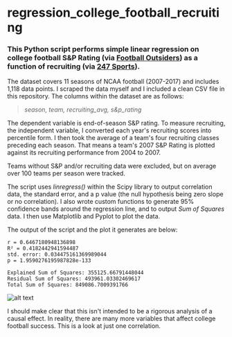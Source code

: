 # regression_college_football_recruiting

### This Python script performs simple linear regression on college football S&P Rating (via [Football Outsiders](https://www.footballoutsiders.com/stats/ncaa2017)) as a function of recruiting (via [247 Sports](https://247sports.com/Season/2017-Football/CompositeTeamRankings)).

The dataset covers 11 seasons of NCAA football (2007-2017) and includes 1,118 data points. I scraped the data myself and I included a clean CSV file in this repository. The columns within the dataset are as follows:

> *season, team, recruiting_avg, s&p_rating*

The dependent variable is end-of-season S&P rating. To measure recruiting, the independent variable, I converted each year's recruiting scores into percentile form. I then took the average of a team's four recruiting classes preceding each season. That means a team's 2007 S&P Rating is plotted against its recruiting performance from 2004 to 2007.

Teams without S&P and/or recruiting data were excluded, but on average over 100 teams per season were tracked.

The script uses *linregress()* within the Scipy library to output correlation data, the standard error, and a p value (the null hypothesis being zero slope or no correlation). I also wrote custom functions to generate 95% confidence bands around the regression line, and to output *Sum of Squares* data. I then use Matplotlib and Pyplot to plot the data.

The output of the script and the plot it generates are below:


```
r = 0.6467180948136898
R² = 0.4182442941594487
std. error: 0.034475161369989044
p = 1.9590276195987828e-133

Explained Sum of Squares: 355125.66791448044
Residual Sum of Squares: 493961.03302469617
Total Sum of Squares: 849086.7009391766
```



![alt text](https://i.imgur.com/mhF3Oey.png "CFB S&P as a Function of Recruiting")


I should make clear that this isn't intended to be a rigorous analysis of a causal effect. In reality, there are many more variables that affect college football success. This is a look at just one correlation.
